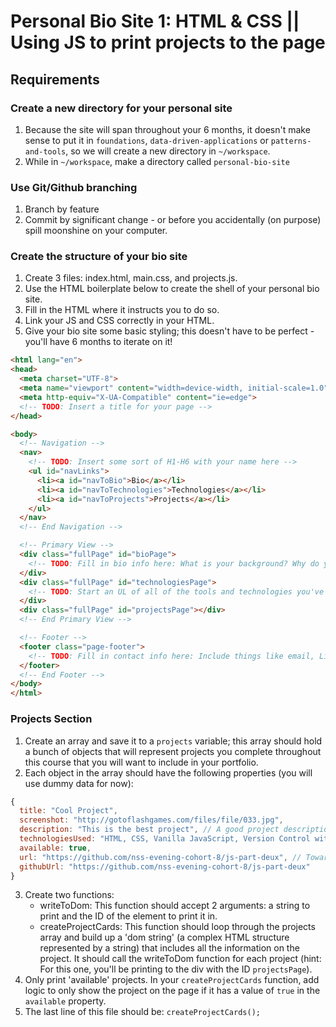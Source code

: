 # Personal Bio Site 1: HTML & CSS || Using JS to print projects to the page

## Requirements

### Create a new directory for your personal site
1. Because the site will span throughout your 6 months, it doesn't make sense to put it in `foundations`, `data-driven-applications` or `patterns-and-tools`, so we will create a new directory in `~/workspace`.
1. While in `~/workspace`, make a directory called `personal-bio-site`

### Use Git/Github branching
1. Branch by feature
1. Commit by significant change - or before you accidentally (on purpose) spill moonshine on your computer.

### Create the structure of your bio site
1. Create 3 files: index.html, main.css, and projects.js.
1. Use the HTML boilerplate below to create the shell of your personal bio site.
1. Fill in the HTML where it instructs you to do so.
1. Link your JS and CSS correctly in your HTML.
1. Give your bio site some basic styling; this doesn't have to be perfect - you'll have 6 months to iterate on it!
```html
<html lang="en">
<head>
  <meta charset="UTF-8">
  <meta name="viewport" content="width=device-width, initial-scale=1.0">
  <meta http-equiv="X-UA-Compatible" content="ie=edge">
  <!-- TODO: Insert a title for your page -->
</head>

<body>
  <!-- Navigation -->
  <nav>
    <!-- TODO: Insert some sort of H1-H6 with your name here -->
    <ul id="navLinks">
      <li><a id="navToBio">Bio</a></li>
      <li><a id="navToTechnologies">Technologies</a></li>
      <li><a id="navToProjects">Projects</a></li>
    </ul>
  </nav>
  <!-- End Navigation -->

  <!-- Primary View -->
  <div class="fullPage" id="bioPage">
    <!-- TODO: Fill in bio info here: What is your background? Why do you want to go into development? What do you love about development? -->
  </div>
  <div class="fullPage" id="technologiesPage">
    <!-- TODO: Start an UL of all of the tools and technologies you've started learning so far. (You'll beef this page up later). -->
  </div>
  <div class="fullPage" id="projectsPage"></div>
  <!-- End Primary View -->

  <!-- Footer -->
  <footer class="page-footer">
    <!-- TODO: Fill in contact info here: Include things like email, LinkedIn, Twitter and GitHub links. -->
  </footer>
  <!-- End Footer -->
</body>
</html>
```


### Projects Section
1. Create an array and save it to a `projects` variable; this array should hold a bunch of objects that will represent projects you complete throughout this course that you will want to include in your portfolio.
2. Each object in the array should have the following properties (you will use dummy data for now):
```js
{
  title: "Cool Project", 
  screenshot: "http://gotoflashgames.com/files/file/033.jpg", 
  description: "This is the best project", // A good project description includes 'the what', 'the why', and 'the how'.
  technologiesUsed: "HTML, CSS, Vanilla JavaScript, Version Control with Github",
  available: true,
  url: "https://github.com/nss-evening-cohort-8/js-part-deux", // Towards the latter part of the class, you will learn how to host your projects and people will be able to view them live. Cool, right? Welp, until then, just use your GitHub link in this spot as well.
  githubUrl: "https://github.com/nss-evening-cohort-8/js-part-deux"
}
```
3. Create two functions:
	* writeToDom:  This function should accept 2 arguments: a string to print and the ID of the element to print it in.
	* createProjectCards: This function should loop through the projects array and build up a 'dom string' (a complex HTML structure represented by a string) that includes all the information on the project. It should call the writeToDom function for each project (hint: For this one, you'll be printing to the div with the ID `projectsPage`).
4. Only print 'available' projects. In your `createProjectCards` function, add logic to only show the project on the page if it has a value of `true` in the `available` property.
5.  The last line of this file should be: ```createProjectCards();```
